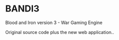 # BANDI3
Blood and Iron version 3 - War Gaming Engine

Original source code plus the new web application..
